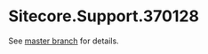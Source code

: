 # Sitecore.Support.370128

See [master branch](https://github.com/sitecoresupport/Sitecore.Support.370128) for details.